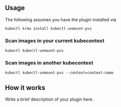 
## Usage
The following assumes you have the plugin installed via

```shell
kubectl krew install kubectl-unmount-pvs
```

### Scan images in your current kubecontext

```shell
kubectl kubectl-unmount-pvs
```

### Scan images in another kubecontext

```shell
kubectl kubectl-unmount-pvs --context=context-name
```

## How it works
Write a brief description of your plugin here.